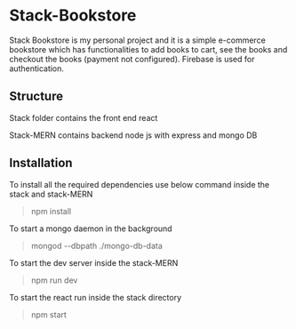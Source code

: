 # Stack-Bookstore

Stack Bookstore is my personal project and it is a simple e-commerce bookstore which has functionalities to add books to cart, see the books and checkout the books (payment not configured). Firebase is used for authentication.

## Structure

Stack folder contains the front end react 

Stack-MERN contains backend node js with express and mongo DB

## Installation

To install all the required dependencies use below command inside the stack and stack-MERN

> npm install

To start a mongo daemon in the background 

> mongod --dbpath ./mongo-db-data 

To start the dev server inside the stack-MERN

> npm run dev

To start the react run inside the stack directory

> npm start
